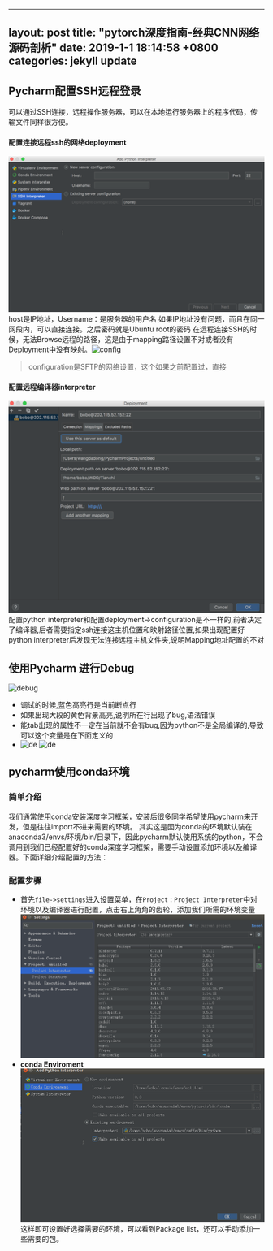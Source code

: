 
---
layout: post
title:  "pytorch深度指南-经典CNN网络源码剖析"
date:   2019-1-1 18:14:58 +0800
categories: jekyll update
---
## Pycharm配置SSH远程登录
可以通过SSH连接，远程操作服务器，可以在本地运行服务器上的程序代码，传输文件同样很方便。

#### 配置连接远程ssh的网络deployment
![ssh1](/img/pycharm_ssh1.png)
host是IP地址，Username：是服务器的用户名
如果IP地址没有问题，而且在同一网段内，可以直接连接。之后密码就是Ubuntu root的密码
在远程连接SSH的时候，无法Browse远程的路径，这是由于mapping路径设置不对或者没有Deployment中没有映射。![config](https://leanote.com/api/file/getImage?fileId=5bbb2403ab644134810046b4)
>configuration是SFTP的网络设置，这个如果之前配置过，直接
#### 配置远程编译器interpreter
![deployment](/img/pycharm_ssh2.png)
配置python interpreter和配置deployment->configuration是不一样的,前者决定了编译器,后者需要指定ssh连接这主机位置和映射路径位置,如果出现配置好python interpreter后发现无法连接远程主机文件夹,说明Mapping地址配置的不对


## 使用Pycharm 进行Debug
![debug](/img/pycharm_1.png)
* 调试的时候,蓝色高亮行是当前断点行
* 如果出现大段的黄色背景高亮,说明所在行出现了bug,语法错误
* 能tab出现的属性不一定在当前就不会有bug,因为python不是全局编译的,导致可以这个变量是在下面定义的
* ![de](/img/pycharm_2.png)
![de](/img/pycharm_3.png)

## pycharm使用conda环境
### 简单介绍
我们通常使用conda安装深度学习框架，安装后很多同学希望使用pycharm来开发，但是往往import不进来需要的环境。
其实这是因为conda的环境默认装在anaconda3/envs/环境/bin/目录下，因此pycharm默认使用系统的python，不会调用到我们已经配置好的conda深度学习框架，需要手动设置添加环境以及编译器。下面详细介绍配置的方法：
### 配置步骤
* 首先`file->settings`进入设置菜单，在`Project：Project Interpreter`中对环境以及编译器进行配置，点击右上角角的齿轮，添加我们所需的环境变量
![1](/img/pycharm_conda1.png)
* **conda Enviroment**
![2](/img/pycharm_conda2.png)
这样即可设置好选择需要的环境，可以看到Package list，还可以手动添加一些需要的包。
